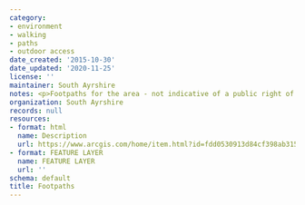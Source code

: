 ```yaml
---
category:
- environment
- walking
- paths
- outdoor access
date_created: '2015-10-30'
date_updated: '2020-11-25'
license: ''
maintainer: South Ayrshire
notes: <p>Footpaths for the area - not indicative of a public right of way</p>
organization: South Ayrshire
records: null
resources:
- format: html
  name: Description
  url: https://www.arcgis.com/home/item.html?id=fdd0530913d84cf398ab315c86278a06
- format: FEATURE LAYER
  name: FEATURE LAYER
  url: ''
schema: default
title: Footpaths
---
```

